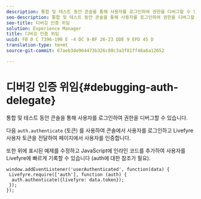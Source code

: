 ```yaml
---
description: 통합 및 테스트 동안 콘솔을 통해 사용자를 로그인하여 권한을 디버그할 수 있습니다.
seo-description: 통합 및 테스트 동안 콘솔을 통해 사용자를 로그인하여 권한을 디버그할 수 있습니다.
seo-title: 디버깅 인증 위임
solution: Experience Manager
title: 디버깅 인증 위임
uuid: FB 0 C 7396-190 E -4 DC 9-BF 26-23 DDE 9 EFD 45 D
translation-type: tm+mt
source-git-commit: 67aeb3de964473b326c88c3a3f81ff48a6a12652

---
```



# 디버깅 인증 위임{#debugging-auth-delegate}

통합 및 테스트 동안 콘솔을 통해 사용자를 로그인하여 권한을 디버그할 수 있습니다.

다음 `auth.authenticate` (토큰) 를 사용하여 콘솔에서 사용자를 로그인하고 Livefyre 사용자 토큰을 전달하여 페이지에서 사용자를 인증합니다.

또한 위에 표시된 예제를 수정하고 JavaScript에 인라인 코드를 추가하여 사용자를 Livefyre에 빠르게 기록할 수 있습니다 (auth에 대한 참조가 필요).

```
window.addEventListener('userAuthenticated', function(data) { 
 Livefyre.require(['auth'], function (auth) { 
  auth.authenticate({livefyre: data.token}); 
 }); 
});
```

